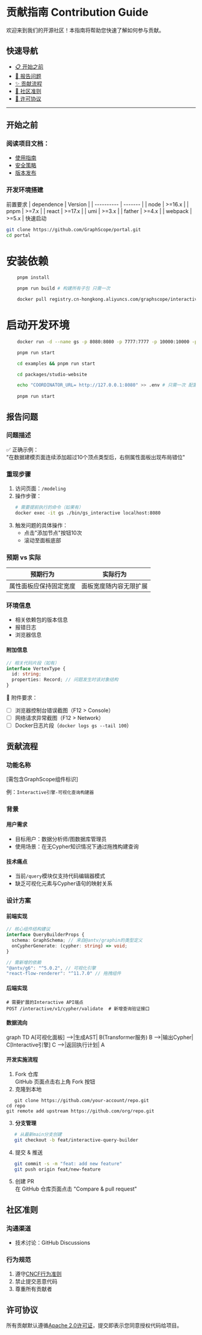 # 贡献指南 Contribution Guide

欢迎来到我们的开源社区！本指南将帮助您快速了解如何参与贡献。

## 快速导航
- [📋 开始之前](#开始之前)
- [🐛 报告问题](#报告问题)
- [✨ 贡献流程](#贡献流程)
- [🤝 社区准则](#社区准则)
- [📜 许可协议](#许可协议)
---
## 开始之前
### 阅读项目文档：
- [使用指南](./README.md)
- [安全策略](./SECURITY.md)
- [版本发布](./PUBLISH.md)
### 开发环境搭建  
前置要求
| dependence | Version |
| ---------- | ------- |
| node       | >=16.x    |
| pnpm       | >=7.x     |
| react      | >=17.x    |
| umi        | >=3.x     |
| father     | >=4.x     |
| webpack    | >=5.x     |
快速启动  
```bash
git clone https://github.com/GraphScope/portal.git
cd portal
```
# 安装依赖
```bash
    pnpm install

    pnpm run build # 构建所有子包 只需一次

    docker pull registry.cn-hongkong.aliyuncs.com/graphscope/interactive:latest 
```

# 启动开发环境
```bash
    docker run -d --name gs -p 8080:8080 -p 7777:7777 -p 10000:10000 -p 7687:7687 registry.cn-hongkong.aliyuncs.com/graphscope/interactive --enable-coordinator --port-mapping "8080:8080,7777:7777,10000:10000,7687:7687" # 之后只需 docker start gs

    pnpm run start

    cd examples && pnpm run start

    cd packages/studio-website 

    echo "COORDINATOR_URL= http://127.0.0.1:8080" >> .env # 只需一次 配置环境变量
    
    pnpm run start
```
## 报告问题

### 问题描述
<!-- 清晰描述观察到的异常现象 -->
✅ 正确示例：  
"在数据建模页面连续添加超过10个顶点类型后，右侧属性面板出现布局错位"
### 重现步骤
1. 访问页面：`/modeling`
2. 操作步骤：
   ```bash
   # 需要提前执行的命令（如果有）
   docker exec -it gs ./bin/gs_interactive localhost:8080
   ```
3. 触发问题的具体操作：
   - 点击"添加节点"按钮10次
   - 滚动至面板底部

### 预期 vs 实际
| 预期行为 | 实际行为 |
|---------|----------|
| 属性面板应保持固定宽度 | 面板宽度随内容无限扩展 |

### 环境信息
- 相关依赖包的版本信息  
- 报错日志
- 浏览器信息
#### 附加信息
```typescript
// 相关代码片段（如有）
interface VertexType {
  id: string;
  properties: Record; // 问题发生时该对象结构
}
```
📎 附件要求：
- [ ] 浏览器控制台错误截图（F12 > Console）
- [ ] 网络请求异常截图（F12 > Network）
- [ ] Docker日志片段（`docker logs gs --tail 100`）

## 贡献流程
### 功能名称
[需包含GraphScope组件标识]    

例：`Interactive引擎-可视化查询构建器`
### 背景
#### 用户需求
- 目标用户：数据分析师/图数据库管理员
- 使用场景：在无Cypher知识情况下通过拖拽构建查询

#### 技术痛点
- 当前`/query`模块仅支持代码编辑器模式
- 缺乏可视化元素与Cypher语句的映射关系

### 设计方案
#### 前端实现
```typescript
// 核心组件结构建议
interface QueryBuilderProps {
  schema: GraphSchema; // 来自@antv/graphin的类型定义
  onCypherGenerate: (cypher: string) => void;
}

// 需新增的依赖
"@antv/g6": "^5.0.2", // 可视化引擎
"react-flow-renderer": "^11.7.0" // 拖拽组件
```
#### 后端实现
```
# 需要扩展的Interactive API端点
POST /interactive/v1/cypher/validate  # 新增查询验证接口
```
#### 数据流向
graph TD
  A[可视化面板] -->|生成AST| B(Transformer服务)
  B -->|输出Cypher| C[Interactive引擎]
  C -->|返回执行计划| A

#### 开发实施流程
1. Fork 仓库  
   GitHub 页面点击右上角 Fork 按钮
2. 克隆到本地
```
   git clone https://github.com/your-account/repo.git
cd repo
git remote add upstream https://github.com/org/repo.git
```
3. **分支管理**
```bash
   # 从最新main分支创建
   git checkout -b feat/interactive-query-builder
```
4. 提交 & 推送
```bash 
   git commit -s -m "feat: add new feature"
   git push origin feat/new-feature
```
5. 创建 PR  
在 GitHub 仓库页面点击 "Compare & pull request"

##  社区准则

### 沟通渠道

- 技术讨论：GitHub Discussions

### 行为规范
1. 遵守[CNCF行为准则](https://github.com/cncf/foundation/blob/main/code-of-conduct.md)
2. 禁止提交恶意代码
3. 尊重所有贡献者

## 许可协议

所有贡献默认遵循[Apache 2.0许可证](./LICENSE)，提交即表示您同意授权代码给项目。